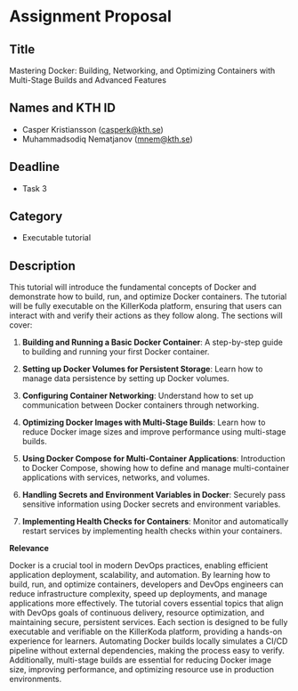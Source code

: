 # Assignment Proposal

## Title

Mastering Docker: Building, Networking, and Optimizing Containers with Multi-Stage Builds and Advanced Features

## Names and KTH ID

- Casper Kristiansson (casperk@kth.se)
- Muhammadsodiq Nematjanov (mnem@kth.se)

## Deadline

- Task 3

## Category

- Executable tutorial

## Description

This tutorial will introduce the fundamental concepts of Docker and demonstrate how to build, run, and optimize Docker containers. The tutorial will be fully executable on the KillerKoda platform, ensuring that users can interact with and verify their actions as they follow along. The sections will cover:

1. **Building and Running a Basic Docker Container**: A step-by-step guide to building and running your first Docker container.
   
2. **Setting up Docker Volumes for Persistent Storage**: Learn how to manage data persistence by setting up Docker volumes.
   
3. **Configuring Container Networking**: Understand how to set up communication between Docker containers through networking.

4. **Optimizing Docker Images with Multi-Stage Builds**: Learn how to reduce Docker image sizes and improve performance using multi-stage builds.

5. **Using Docker Compose for Multi-Container Applications**: Introduction to Docker Compose, showing how to define and manage multi-container applications with services, networks, and volumes.

6. **Handling Secrets and Environment Variables in Docker**: Securely pass sensitive information using Docker secrets and environment variables.

7. **Implementing Health Checks for Containers**: Monitor and automatically restart services by implementing health checks within your containers.

**Relevance**

Docker is a crucial tool in modern DevOps practices, enabling efficient application deployment, scalability, and automation. By learning how to build, run, and optimize containers, developers and DevOps engineers can reduce infrastructure complexity, speed up deployments, and manage applications more effectively. The tutorial covers essential topics that align with DevOps goals of continuous delivery, resource optimization, and maintaining secure, persistent services. Each section is designed to be fully executable and verifiable on the KillerKoda platform, providing a hands-on experience for learners. Automating Docker builds locally simulates a CI/CD pipeline without external dependencies, making the process easy to verify. Additionally, multi-stage builds are essential for reducing Docker image size, improving performance, and optimizing resource use in production environments.
